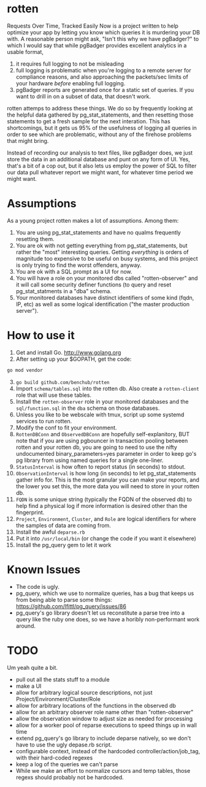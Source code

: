 rotten
======
Requests Over Time, Tracked Easily Now is a project written to help optimize your app
by letting you know which queries it is murdering your DB with. A reasonable person
might ask, "Isn't this why we have pgBadger?" to which I would say that while
pgBadger provides excellent analytics in a usable format,

1. it requires full logging to not be misleading
2. full logging is problematic when you're logging to a remote server for compliance
   reasons, and also approaching the packets/sec limits of your hardware _before_
   enabling full logging.
3. pgBadger reports are generated once for a static set of queries. If you want to
   drill in on a subset of data, that doesn't work.

rotten attemps to address these things. We do so by frequently looking at the helpful
data gathered by pg_stat_statements, and then resetting those statements to get a fresh
sample for the next interation. This has shortcomings, but it gets us 95% of the
usefulness of logging all queries in order to see which are problematic, without any of
the firehose problems that might bring.

Instead of recording our analysis to text files, like pgBadger does, we just store the
data in an additional database and punt on any form of UI. Yes, that's a bit of a cop
out, but it also lets us employ the power of SQL to filter our data pull whatever report
we might want, for whatever time period we might want.


Assumptions
===========
As a young project rotten makes a lot of assumptions. Among them:

1. You are using pg_stat_statements and have no qualms frequently resetting them.
2. You are ok with not getting everything from pg_stat_statements, but rather the "most"
   interesting queries. Getting *everything* is orders of magnitude too expensive to be
   useful on busy systems, and this project is only trying to find the worst offenders,
   anyway.
3. You are ok with a SQL prompt as a UI for now.
4. You will have a role on your monitored dbs called "rotten-observer" and it will call
   some security definer functions (to query and reset pg_stat_statments in a "dba" schema.
5. Your monitored databases have distinct identifiers of some kind (fqdn, IP, etc) as well
   as some logical identification ("the master production server").

How to use it
=============
1. Get and install Go. http://www.golang.org
2. After setting up your $GOPATH, get the code:
  ```bash
  go mod vendor
  ```
3. `go build github.com/benchub/rotten`
4. Import `schema/tables.sql` into the rotten db. Also create a `rotten-client` role that
   will use these tables.
5. Install the `rotten-observer` role in your monitored databases and the `sql/function.sql`
   in the `dba` schema on those databases.
6. Unless you like to be webscale with tmux, script up some systemd services to run rotten.
7. Modify the conf to fit your environment.
  1. `RottenDBConn` and `ObservedDBConn` are hopefully self-explanitory, BUT note that if you
     are using pgbouncer in transaction pooling between rotten and your rotten db, you are
     going to need to use the nifty undocumented binary_parameters=yes parameter in order
     to keep go's pg library from using named queries for a single one-liner.
  2. `StatusInterval` is how often to report status (in seconds) to stdout.
  3. `ObservationInterval` is how long (in seconds) to let pg_stat_statements gather info
     for. This is the most granular you can make your reports, and the lower you set this,
     the more data you will need to store in your rotten db.
  4. `FQDN` is some unique string (typically the FQDN of the observed db) to help find a
     physical log if more information is desired other than the fingerprint.
  5. `Project`, `Environment`, `Cluster`, and `Role` are logical identifiers for where the samples
     of data are coming from.
8. Install the awful `deparse.rb`
  1. Put it into `/usr/local/bin` (or change the code if you want it elsewhere)
  2. Install the pg_query gem to let it work

Known Issues
============
- The code is ugly.
- pg_query, which we use to normalize queries, has a bug that keeps us from being able to parse
  some things: https://github.com/lfittl/pg_query/issues/86
- pg_query's go library doesn't let us reconstitute a parse tree into a query like the ruby one
  does, so we have a horibly non-performant work around.

TODO
====
Um yeah quite a bit.

- pull out all the stats stuff to a module
- make a UI
- allow for arbitrary logical source descriptions, not just Project/Environment/Cluster/Role
- allow for arbitrary locations of the functions in the observed db
- allow for an arbitrary observer role name other than "rotten-observer"
- allow the observation window to adjust size as needed for processing
- allow for a worker pool of reparse executions to speed things up in wall time
- extend pg_query's go library to include deparse natively, so we don't have to use the ugly depase.rb script.
- configurable context, instead of the hardcoded controller/action/job_tag, with their hard-coded regexes
- keep a log of the queries we can't parse
- While we make an effort to normalize cursors and temp tables, those regexs should probably not be hardcoded.
